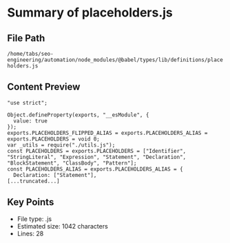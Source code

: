 # Summary of placeholders.js
  
## File Path
`/home/tabs/seo-engineering/automation/node_modules/@babel/types/lib/definitions/placeholders.js`

## Content Preview
```
"use strict";

Object.defineProperty(exports, "__esModule", {
  value: true
});
exports.PLACEHOLDERS_FLIPPED_ALIAS = exports.PLACEHOLDERS_ALIAS = exports.PLACEHOLDERS = void 0;
var _utils = require("./utils.js");
const PLACEHOLDERS = exports.PLACEHOLDERS = ["Identifier", "StringLiteral", "Expression", "Statement", "Declaration", "BlockStatement", "ClassBody", "Pattern"];
const PLACEHOLDERS_ALIAS = exports.PLACEHOLDERS_ALIAS = {
  Declaration: ["Statement"],
[...truncated...]
```

## Key Points
- File type: .js
- Estimated size: 1042 characters
- Lines: 28
